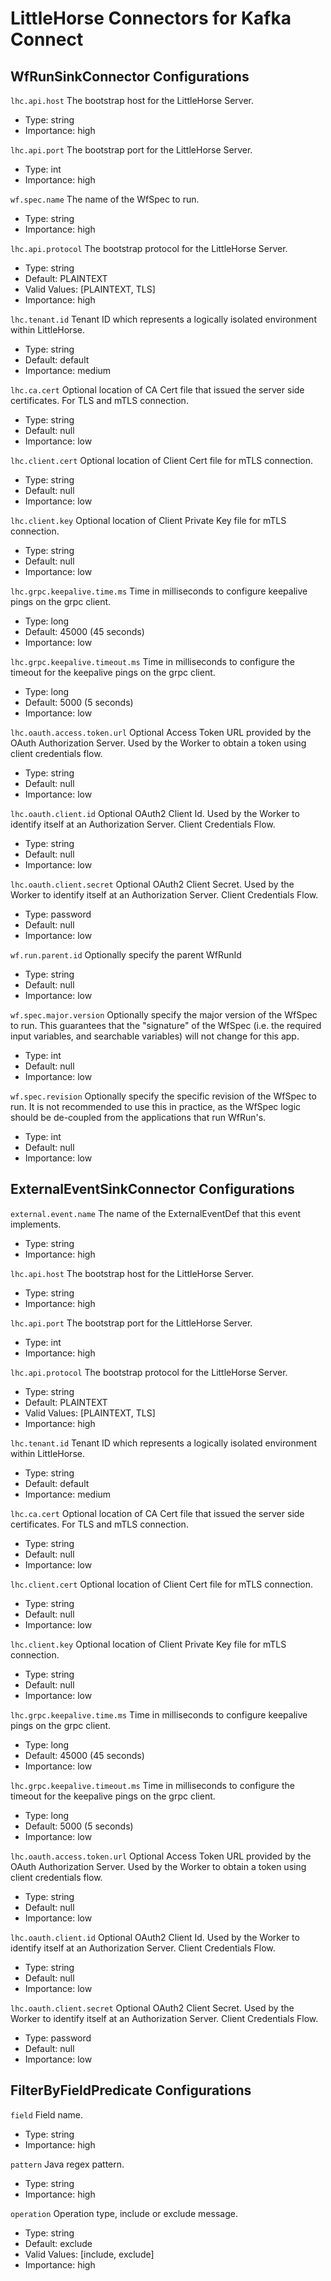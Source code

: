 # LittleHorse Connectors for Kafka Connect

## WfRunSinkConnector Configurations

``lhc.api.host``
  The bootstrap host for the LittleHorse Server.

  * Type: string
  * Importance: high

``lhc.api.port``
  The bootstrap port for the LittleHorse Server.

  * Type: int
  * Importance: high

``wf.spec.name``
  The name of the WfSpec to run.

  * Type: string
  * Importance: high

``lhc.api.protocol``
  The bootstrap protocol for the LittleHorse Server.

  * Type: string
  * Default: PLAINTEXT
  * Valid Values: [PLAINTEXT, TLS]
  * Importance: high

``lhc.tenant.id``
  Tenant ID which represents a logically isolated environment within LittleHorse.

  * Type: string
  * Default: default
  * Importance: medium

``lhc.ca.cert``
  Optional location of CA Cert file that issued the server side certificates. For TLS and mTLS connection.

  * Type: string
  * Default: null
  * Importance: low

``lhc.client.cert``
  Optional location of Client Cert file for mTLS connection.

  * Type: string
  * Default: null
  * Importance: low

``lhc.client.key``
  Optional location of Client Private Key file for mTLS connection.

  * Type: string
  * Default: null
  * Importance: low

``lhc.grpc.keepalive.time.ms``
  Time in milliseconds to configure keepalive pings on the grpc client.

  * Type: long
  * Default: 45000 (45 seconds)
  * Importance: low

``lhc.grpc.keepalive.timeout.ms``
  Time in milliseconds to configure the timeout for the keepalive pings on the grpc client.

  * Type: long
  * Default: 5000 (5 seconds)
  * Importance: low

``lhc.oauth.access.token.url``
  Optional Access Token URL provided by the OAuth Authorization Server. Used by the Worker to obtain a token using client credentials flow.

  * Type: string
  * Default: null
  * Importance: low

``lhc.oauth.client.id``
  Optional OAuth2 Client Id. Used by the Worker to identify itself at an Authorization Server. Client Credentials Flow.

  * Type: string
  * Default: null
  * Importance: low

``lhc.oauth.client.secret``
  Optional OAuth2 Client Secret. Used by the Worker to identify itself at an Authorization Server. Client Credentials Flow.

  * Type: password
  * Default: null
  * Importance: low

``wf.run.parent.id``
  Optionally specify the parent WfRunId

  * Type: string
  * Default: null
  * Importance: low

``wf.spec.major.version``
  Optionally specify the major version of the WfSpec to run. This guarantees that the "signature" of the WfSpec (i.e. the required input variables, and searchable variables) will not change for this app.

  * Type: int
  * Default: null
  * Importance: low

``wf.spec.revision``
  Optionally specify the specific revision of the WfSpec to run. It is not recommended to use this in practice, as the WfSpec logic should be de-coupled from the applications that run WfRun's.

  * Type: int
  * Default: null
  * Importance: low

## ExternalEventSinkConnector Configurations

``external.event.name``
  The name of the ExternalEventDef that this event implements.

  * Type: string
  * Importance: high

``lhc.api.host``
  The bootstrap host for the LittleHorse Server.

  * Type: string
  * Importance: high

``lhc.api.port``
  The bootstrap port for the LittleHorse Server.

  * Type: int
  * Importance: high

``lhc.api.protocol``
  The bootstrap protocol for the LittleHorse Server.

  * Type: string
  * Default: PLAINTEXT
  * Valid Values: [PLAINTEXT, TLS]
  * Importance: high

``lhc.tenant.id``
  Tenant ID which represents a logically isolated environment within LittleHorse.

  * Type: string
  * Default: default
  * Importance: medium

``lhc.ca.cert``
  Optional location of CA Cert file that issued the server side certificates. For TLS and mTLS connection.

  * Type: string
  * Default: null
  * Importance: low

``lhc.client.cert``
  Optional location of Client Cert file for mTLS connection.

  * Type: string
  * Default: null
  * Importance: low

``lhc.client.key``
  Optional location of Client Private Key file for mTLS connection.

  * Type: string
  * Default: null
  * Importance: low

``lhc.grpc.keepalive.time.ms``
  Time in milliseconds to configure keepalive pings on the grpc client.

  * Type: long
  * Default: 45000 (45 seconds)
  * Importance: low

``lhc.grpc.keepalive.timeout.ms``
  Time in milliseconds to configure the timeout for the keepalive pings on the grpc client.

  * Type: long
  * Default: 5000 (5 seconds)
  * Importance: low

``lhc.oauth.access.token.url``
  Optional Access Token URL provided by the OAuth Authorization Server. Used by the Worker to obtain a token using client credentials flow.

  * Type: string
  * Default: null
  * Importance: low

``lhc.oauth.client.id``
  Optional OAuth2 Client Id. Used by the Worker to identify itself at an Authorization Server. Client Credentials Flow.

  * Type: string
  * Default: null
  * Importance: low

``lhc.oauth.client.secret``
  Optional OAuth2 Client Secret. Used by the Worker to identify itself at an Authorization Server. Client Credentials Flow.

  * Type: password
  * Default: null
  * Importance: low

## FilterByFieldPredicate Configurations

``field``
  Field name.

  * Type: string
  * Importance: high

``pattern``
  Java regex pattern.

  * Type: string
  * Importance: high

``operation``
  Operation type, include or exclude message.

  * Type: string
  * Default: exclude
  * Valid Values: [include, exclude]
  * Importance: high
